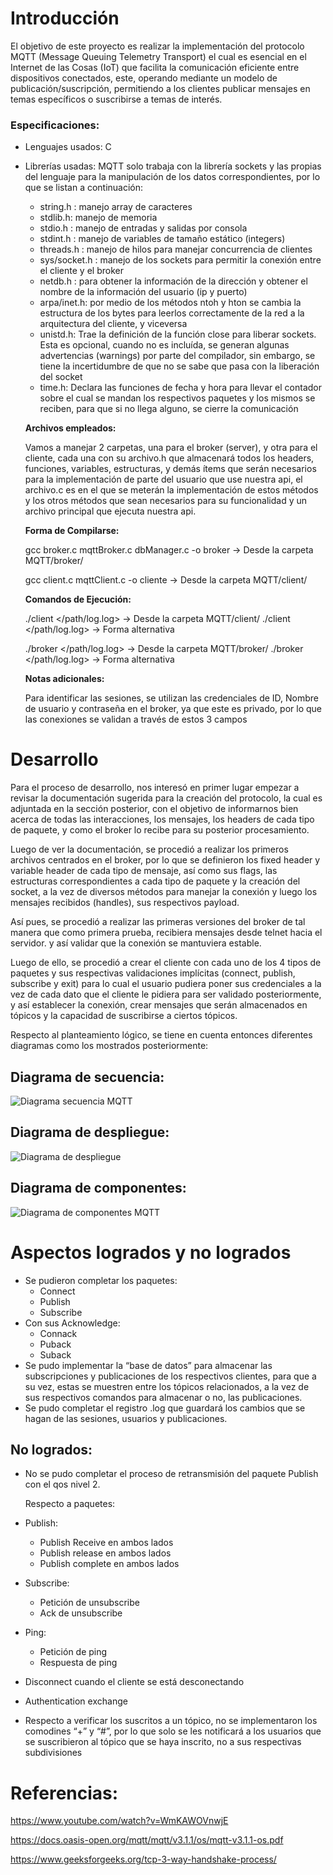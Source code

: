 # Introducción

El objetivo de este proyecto es realizar la implementación del protocolo MQTT (Message Queuing Telemetry Transport) el cual es esencial en el Internet de las Cosas (IoT) que facilita la comunicación eficiente entre dispositivos conectados, este, operando mediante un modelo de publicación/suscripción, permitiendo a los clientes publicar mensajes en temas específicos o suscribirse a temas de interés. 

### Especificaciones:

- Lenguajes usados: C
- Librerías usadas: MQTT solo trabaja con la librería sockets y las propias del lenguaje para la manipulación de los datos correspondientes, por lo que se listan a continuación:
    - string.h : manejo array de caracteres
    - stdlib.h: manejo de memoria
    - stdio.h : manejo de entradas y salidas por consola
    - stdint.h : manejo de variables de tamaño estático (integers)
    - threads.h : manejo de hilos para manejar concurrencia de clientes
    - sys/socket.h : manejo de los sockets para permitir la conexión entre el cliente y el broker
    - netdb.h : para obtener la información de la dirección y obtener el nombre de la información del usuario (ip y puerto)
    - arpa/inet.h: por medio de los métodos ntoh y hton se cambia la estructura de los bytes para leerlos correctamente de la red a la arquitectura del cliente, y viceversa
    - unistd.h: Trae la definición de la función close para liberar sockets. Esta es opcional, cuando no es incluída, se generan algunas advertencias (warnings) por parte del compilador, sin embargo, se tiene la incertidumbre de que no se sabe que pasa con la liberación del socket
    - time.h: Declara las funciones de fecha y hora para llevar el contador sobre el cual se mandan los respectivos paquetes y los mismos se reciben, para que si no llega alguno, se cierre la comunicación
    
    **Archivos empleados:**
    
    Vamos a manejar 2 carpetas, una para el broker (server), y otra para el cliente, cada una con su archivo.h que almacenará todos los headers, funciones, variables, estructuras, y demás ítems que serán necesarios para la implementación de parte del usuario que use nuestra api, el archivo.c es en el que se meterán la implementación de estos métodos y los otros métodos que sean necesarios para su funcionalidad y un archivo principal que ejecuta nuestra api.
    
    **Forma de Compilarse:**
    
    gcc broker.c mqttBroker.c dbManager.c -o broker → Desde la carpeta MQTT/broker/
    
    gcc client.c mqttClient.c -o cliente → Desde la carpeta MQTT/client/
    
    **Comandos de Ejecución:**
    
    ./client </path/log.log> → Desde la carpeta MQTT/client/
    ./client <ip> <port> </path/log.log> -> Forma alternativa
    
    ./broker </path/log.log> → Desde la carpeta MQTT/broker/
    ./broker <ip> <port> </path/log.log> -> Forma alternativa
    
    **Notas adicionales:**
    
    Para identificar las sesiones, se utilizan las credenciales de ID, Nombre de usuario y contraseña en el broker, ya que este es privado, por lo que las conexiones se validan a través de estos 3 campos
    

# Desarrollo

Para el proceso de desarrollo, nos interesó en primer lugar empezar a revisar la documentación sugerida para la creación del protocolo, la cual es adjuntada en la sección posterior, con el objetivo de informarnos bien acerca de todas las interacciones, los mensajes, los headers de cada tipo de paquete, y como el broker lo recibe para su posterior procesamiento.

Luego de ver la documentación, se procedió a realizar los primeros archivos centrados en el broker, por lo que se definieron los fixed header y variable header de cada tipo de mensaje, así como sus flags, las estructuras correspondientes a cada tipo de paquete y la creación del socket, a la vez de diversos métodos para manejar la conexión y luego los mensajes recibidos (handles), sus respectivos payload.

Así pues, se procedió a realizar las primeras versiones del broker de tal manera que como primera prueba, recibiera mensajes desde telnet hacia el servidor. y así validar que la conexión se mantuviera estable.

Luego de ello, se procedió a crear el cliente con cada uno de los 4 tipos de paquetes y sus respectivas validaciones implícitas (connect, publish, subscribe y exit) para lo cual el usuario pudiera poner sus credenciales a la vez de cada dato que el cliente le pidiera para ser validado posteriormente, y así establecer la conexión, crear mensajes que serán almacenados en tópicos y la capacidad de suscribirse a ciertos tópicos.

Respecto al planteamiento lógico, se tiene en cuenta entonces diferentes diagramas como los mostrados posteriormente:

## Diagrama de secuencia:

![Diagrama secuencia MQTT](https://github.com/QuitoTactico/MQTT/assets/78938901/99a4000b-c652-46a7-bef5-04671ce31422)

## Diagrama de despliegue:

![Diagrama de despliegue](https://github.com/QuitoTactico/MQTT/assets/78938901/ca88ecdd-9075-4006-b542-775a8a67bcc8)

## Diagrama de componentes:

![Diagrama de componentes MQTT](https://github.com/QuitoTactico/MQTT/assets/78938901/3097d221-8f27-47c3-bc85-19d05cc54678)

# Aspectos logrados y no logrados

- Se pudieron completar los paquetes:
    - Connect
    - Publish
    - Subscribe
- Con sus Acknowledge:
    - Connack
    - Puback
    - Suback
- Se pudo implementar la “base de datos” para almacenar las subscripciones y publicaciones de los respectivos clientes, para que a su vez, estas se muestren entre los tópicos relacionados, a la vez de sus respectivos comandos para almacenar o no, las publicaciones.
- Se pudo completar el registro .log que guardará los cambios que se hagan de las sesiones, usuarios y publicaciones.

## No logrados:

- No se pudo completar el proceso de retransmisión del paquete Publish con el qos nivel 2.
    
    Respecto a paquetes:
    
- Publish:
    - Publish Receive en ambos  lados
    - Publish release en ambos lados
    - Publish complete en ambos lados
- Subscribe:
    - Petición de unsubscribe
    - Ack de unsubscribe
- Ping:
    - Petición de ping
    - Respuesta de ping
- Disconnect cuando el cliente se está desconectando
- Authentication exchange
- Respecto a verificar los suscritos a un tópico, no se implementaron los comodines “+” y “#”, por lo que solo se les notificará a los usuarios que se suscribieron al tópico que se haya inscrito, no a sus respectivas subdivisiones

# Referencias:

https://www.youtube.com/watch?v=WmKAWOVnwjE

https://docs.oasis-open.org/mqtt/mqtt/v3.1.1/os/mqtt-v3.1.1-os.pdf

https://www.geeksforgeeks.org/tcp-3-way-handshake-process/
